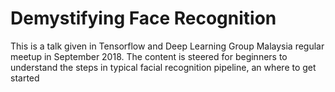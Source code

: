 # Demystifying Face Recognition

This is a talk given in Tensorflow and Deep Learning Group Malaysia regular meetup in September 2018. The content is steered for beginners to understand the steps in typical facial recognition pipeline, an where to get started
